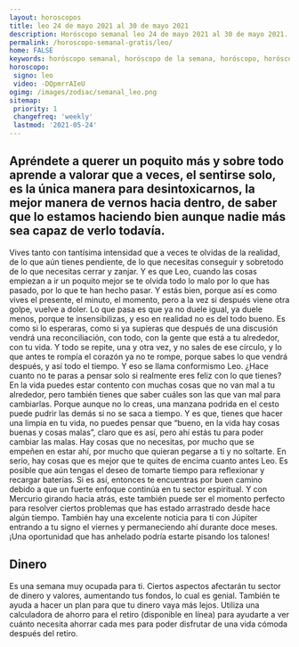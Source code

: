 ```yaml
---
layout: horoscopos
title: leo 24 de mayo 2021 al 30 de mayo 2021 
description: Horóscopo semanal leo 24 de mayo 2021 al 30 de mayo 2021. Apréndete a querer un poquito más y sobre todo aprende a valorar que a veces, el sentirse solo, es la única manera para desintoxicarnos, la mejor manera de vernos hacia dentro, de saber que lo estamos haciendo bien aunque nadie más sea capaz de verlo todavía.
permalink: /horoscopo-semanal-gratis/leo/
home: FALSE
keywords: horóscopo semanal, horóscopo de la semana, horóscopo, horóscopo gratis,horóscopos, horóscopo esperanza gracia, horoscopos leo la semana, horóscopos gratis, Tarot, Astrologia, Zodíaco, leo, horoscopo gratis, semanal
horoscopo:
 signo: leo
 video: -DQpmrrAIeU
ogimg: /images/zodiac/semanal_leo.png
sitemap:
 priority: 1
 changefreq: 'weekly'
 lastmod: '2021-05-24'
---
```




## Apréndete a querer un poquito más y sobre todo aprende a valorar que a veces, el sentirse solo, es la única manera para desintoxicarnos, la mejor manera de vernos hacia dentro, de saber que lo estamos haciendo bien aunque nadie más sea capaz de verlo todavía.

Vives tanto con tantísima intensidad que a veces te olvidas de la realidad, de lo que aún tienes pendiente, de lo que necesitas conseguir y sobretodo de lo que necesitas cerrar y zanjar. Y es que Leo, cuando las cosas empiezan a ir un poquito mejor se te olvida todo lo malo por lo que has pasado, por lo que te han hecho pasar. Y estás bien, porque así es como vives el presente, el minuto, el momento, pero a la vez si después viene otra golpe, vuelve a doler. Lo que pasa es que ya no duele igual, ya duele menos, porque te insensibilizas, y eso en realidad no es del todo bueno. Es como si lo esperaras, como si ya supieras que después de una discusión vendrá una reconciliación, con todo, con la gente que está a tu alrededor, con tu vida. Y todo se repite, una y otra vez, y no sales de ese círculo, y lo que antes te rompía el corazón ya no te rompe, porque sabes lo que vendrá después, y así todo el tiempo. Y eso se llama conformismo Leo. ¿Hace cuanto no te paras a pensar solo si realmente eres feliz con lo que tienes? En la vida puedes estar contento con muchas cosas que no van mal a tu alrededor, pero también tienes que saber cuáles son las que van mal para cambiarlas. Porque aunque no lo creas, una manzana podrida en el cesto puede pudrir las demás si no se saca a tiempo. Y es que, tienes que hacer una limpia en tu vida, no puedes pensar que “bueno, en la vida hay cosas buenas y cosas malas”, claro que es así, pero ahí estás tu para poder cambiar las malas. Hay cosas que no necesitas, por mucho que se empeñen en estar ahí, por mucho que quieran pegarse a ti y no soltarte. En serio, hay cosas que es mejor que te quites de encima cuanto antes Leo.
Es posible que aún tengas el deseo de tomarte tiempo para reflexionar y recargar baterías. Si es así, entonces te encuentras por buen camino debido a que un fuerte enfoque continúa en tu sector espiritual. Y con Mercurio girando hacia atrás, este también puede ser el momento perfecto para resolver ciertos problemas que has estado arrastrado desde hace algún tiempo. También hay una excelente noticia para ti con Júpiter entrando a tu signo el viernes y permaneciendo ahí durante doce meses. ¡Una oportunidad que has anhelado podría estarte pisando los talones!

## Dinero

Es una semana muy ocupada para ti. Ciertos aspectos afectarán tu sector de dinero y valores, aumentando tus fondos, lo cual es genial. También te ayuda a hacer un plan para que tu dinero vaya más lejos. Utiliza una calculadora de ahorro para el retiro (disponible en línea) para ayudarte a ver cuánto necesita ahorrar cada mes para poder disfrutar de una vida cómoda después del retiro.